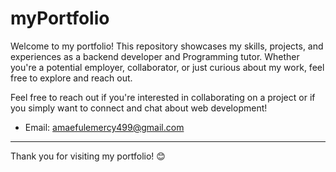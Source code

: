 # myPortfolio

Welcome to my portfolio! This repository showcases my skills, projects, and experiences as a backend developer and Programming tutor. Whether you're a potential employer, collaborator, or just curious about my work, feel free to explore and reach out.

Feel free to reach out if you're interested in collaborating on a project or if you simply want to connect and chat about web development!

- Email: amaefulemercy499@gmail.com
---

Thank you for visiting my portfolio! 😊
